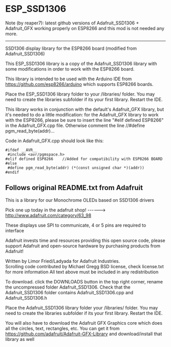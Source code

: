 # ESP_SSD1306

Note (by reaper7): latest github versions of Adafruit_SSD1306 + Adafruit_GFX working properly on ESP8266
and this mod is not needed any more.

-------------------------------------

SSD1306 display library for the ESP8266 board (modified from Adafruit_SSD1306)

This ESP_SSD1306 library is a copy of the Adafruit_SSD1306 library with some modifications in order to work with the ESP8266 board.

This library is intended to be used with the Arduino IDE from https://github.com/esp8266/arduino which supports ESP8266 boards.

Place the ESP_SSD1306 library folder to your /libraries/ folder. You may need to create the libraries subfolder if its your first library. Restart the IDE.

This library works in conjunction with the default's Adafruit_GFX library, but it's needed to do a little modification: for the Adafruit_GFX library to work with the ESP8266, please be sure to insert the line "#elif defined ESP8266" in the Adafruit_GFX.cpp file.
Otherwise comment the line   //#define pgm_read_byte(addr)...

Code in Adafruit_GFX.cpp should look like this:

	#ifdef __AVR__
	 #include <avr/pgmspace.h>
	#elif defined ESP8266    //Added for compatibility with ESP8266 BOARD
	#else
	 #define pgm_read_byte(addr) (*(const unsigned char *)(addr))
	#endif


Follows original README.txt from Adafruit
-----------------------------------------

This is a library for our Monochrome OLEDs based on SSD1306 drivers

  Pick one up today in the adafruit shop!
  ------> http://www.adafruit.com/category/63_98

These displays use SPI to communicate, 4 or 5 pins are required to  
interface

Adafruit invests time and resources providing this open source code, 
please support Adafruit and open-source hardware by purchasing 
products from Adafruit!

Written by Limor Fried/Ladyada  for Adafruit Industries.  
Scrolling code contributed by Michael Gregg
BSD license, check license.txt for more information
All text above must be included in any redistribution

To download. click the DOWNLOADS button in the top right corner, rename the uncompressed folder Adafruit_SSD1306. Check that the Adafruit_SSD1306 folder contains Adafruit_SSD1306.cpp and Adafruit_SSD1306.h

Place the Adafruit_SSD1306 library folder your <arduinosketchfolder>/libraries/ folder. You may need to create the libraries subfolder if its your first library. Restart the IDE.

You will also have to download the Adafruit GFX Graphics core which does all the circles, text, rectangles, etc. You can get it from
https://github.com/adafruit/Adafruit-GFX-Library
and download/install that library as well 
